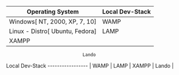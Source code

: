 Operating System   |  Local Dev-Stack  
------------------ | -----------------|
Windows[ NT, 2000, XP, 7, 10] | WAMP |
Linux - Distro[ Ubuntu, Fedora]| LAMP |
                                 XAMPP |
                                 Lando

Local Dev-Stack
----------------- |
WAMP |
LAMP |
XAMPP |
Lando |
                                
